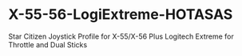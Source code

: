 # X-55-56-LogiExtreme-HOTASAS
Star Citizen Joystick Profile for X-55/X-56 Plus Logitech Extreme for Throttle and Dual Sticks
